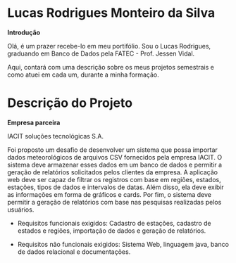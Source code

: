 # Lucas Rodrigues Monteiro da Silva

**Introdução**

Olá, é um prazer recebe-lo em meu portifólio. Sou o Lucas Rodrigues, graduando em Banco de Dados pela FATEC - Prof. Jessen Vidal.

Aqui, contará com uma descrição sobre os meus projetos semestrais e como atuei em cada um, durante a minha formação. 

# Descrição do Projeto 

**Empresa parceira**

IACIT soluções tecnológicas S.A.

Foi proposto um desafio de desenvolver um sistema que possa importar dados meteorológicos de arquivos CSV fornecidos pela empresa IACIT. O sistema deve armazenar esses dados em um banco de dados e permitir a geração de relatórios solicitados pelos clientes da empresa. A aplicação web deve ser capaz de filtrar os registros com base em regiões, estados, estações, tipos de dados e intervalos de datas. Além disso, ela deve exibir as informações em forma de gráficos e cards. Por fim, o sistema deve permitir a geração de relatórios com base nas pesquisas realizadas pelos usuários.

* Requisitos funcionais exigidos: Cadastro de estações, cadastro de estados e regiões, importação de dados e geração de relatórios.

* Requisitos não funcionais exigidos: Sistema Web, linguagem java, banco de dados relacional e documentações.




